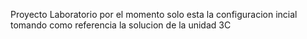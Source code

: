 Proyecto Laboratorio
por el momento solo esta la configuracion incial
tomando como referencia la solucion de la unidad 3C